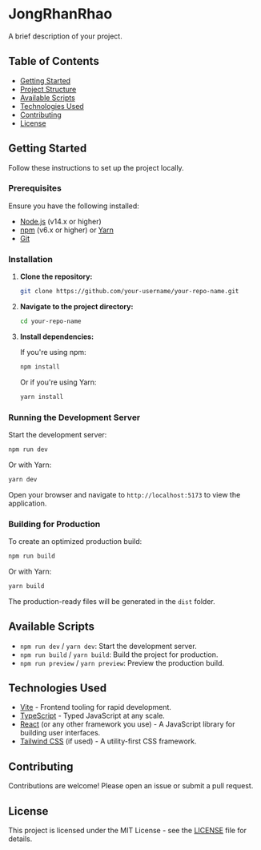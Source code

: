 # JongRhanRhao

A brief description of your project.

## Table of Contents

- [Getting Started](#getting-started)
- [Project Structure](#project-structure)
- [Available Scripts](#available-scripts)
- [Technologies Used](#technologies-used)
- [Contributing](#contributing)
- [License](#license)

## Getting Started

Follow these instructions to set up the project locally.

### Prerequisites

Ensure you have the following installed:

- [Node.js](https://nodejs.org/) (v14.x or higher)
- [npm](https://www.npmjs.com/) (v6.x or higher) or [Yarn](https://yarnpkg.com/)
- [Git](https://git-scm.com/)

### Installation

1. **Clone the repository:**

   ```bash
   git clone https://github.com/your-username/your-repo-name.git
   ```

2. **Navigate to the project directory:**

   ```bash
   cd your-repo-name
   ```

3. **Install dependencies:**

   If you're using npm:

   ```bash
   npm install
   ```

   Or if you're using Yarn:

   ```bash
   yarn install
   ```

### Running the Development Server

Start the development server:

```bash
npm run dev
```

Or with Yarn:

```bash
yarn dev
```

Open your browser and navigate to `http://localhost:5173` to view the application.

### Building for Production

To create an optimized production build:

```bash
npm run build
```

Or with Yarn:

```bash
yarn build
```

The production-ready files will be generated in the `dist` folder.

## Available Scripts

- `npm run dev` / `yarn dev`: Start the development server.
- `npm run build` / `yarn build`: Build the project for production.
- `npm run preview` / `yarn preview`: Preview the production build.

## Technologies Used

- [Vite](https://vitejs.dev/) - Frontend tooling for rapid development.
- [TypeScript](https://www.typescriptlang.org/) - Typed JavaScript at any scale.
- [React](https://reactjs.org/) (or any other framework you use) - A JavaScript library for building user interfaces.
- [Tailwind CSS](https://tailwindcss.com/) (if used) - A utility-first CSS framework.

## Contributing

Contributions are welcome! Please open an issue or submit a pull request.

## License

This project is licensed under the MIT License - see the [LICENSE](LICENSE) file for details.
